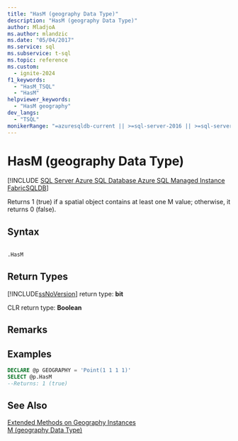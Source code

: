 ```yaml
---
title: "HasM (geography Data Type)"
description: "HasM (geography Data Type)"
author: MladjoA
ms.author: mlandzic
ms.date: "05/04/2017"
ms.service: sql
ms.subservice: t-sql
ms.topic: reference
ms.custom:
  - ignite-2024
f1_keywords:
  - "HasM_TSQL"
  - "HasM"
helpviewer_keywords:
  - "HasM geography"
dev_langs:
  - "TSQL"
monikerRange: "=azuresqldb-current || >=sql-server-2016 || >=sql-server-linux-2017 || =azuresqldb-mi-current || =fabric"
---
```

# HasM (geography Data Type)
[!INCLUDE [SQL Server Azure SQL Database Azure SQL Managed Instance FabricSQLDB](../../includes/applies-to-version/sql-asdb-asdbmi-fabricsqldb.md)]

Returns 1 (true) if a spatial object contains at least one M value; otherwise, it returns 0 (false).  
  
## Syntax  
  
```sql  
  
.HasM  
```  
  
## Return Types
[!INCLUDE[ssNoVersion](../../includes/ssnoversion-md.md)] return type: **bit**  
  
CLR return type: **Boolean**  
  
## Remarks  
  
## Examples  
  
```sql  
DECLARE @p GEOGRAPHY = 'Point(1 1 1 1)'  
SELECT @p.HasM   
--Returns: 1 (true)  
```  
  
## See Also  
 [Extended Methods on Geography Instances](../../t-sql/spatial-geography/extended-methods-on-geography-instances.md)   
 [M &#40;geography Data Type&#41;](../../t-sql/spatial-geography/m-geography-data-type.md)  
  
  
